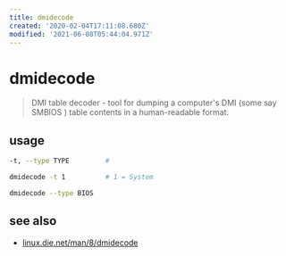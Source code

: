 ```yaml
---
title: dmidecode
created: '2020-02-04T17:11:08.680Z'
modified: '2021-06-08T05:44:04.971Z'
---
```


# dmidecode

> DMI table decoder  - tool for dumping a computer's DMI (some say SMBIOS ) table contents in a human-readable format.


## usage

```sh
-t, --type TYPE         #
```

```sh
dmidecode -t 1          # 1 = System 

dmidecode --type BIOS
```

## see also
- [linux.die.net/man/8/dmidecode](https://linux.die.net/man/8/dmidecode)
